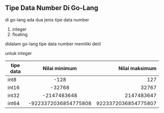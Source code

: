 ## Tipe Data Number Di Go-Lang

di go-lang ada dua jenis tipe data number
1. integer
2. floating

didalam go-lang tipe data number memiliki detil

untuk integer

| tipe data | Nilai minimum | Nilai maksimum |
| ----------- | :---------: | ----------: |
| int8 | -128 | 127 |
| int16 | -32768 | 32767 |
| int32 | -2147483648 | 2147483647 |
| int64 | -9223372036854775808 | 9223372036854775807 |